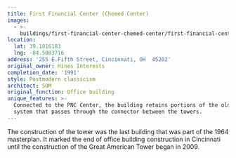 ```yaml
---
title: First Financial Center (Chemed Center)
images:
  - >-
    buildings/first-financial-center-chemed-center/first-financial-center-chemed-center-0_cfjzpv
location:
  lat: 39.1016183
  lng: -84.5083716
address: '255 E.Fifth Street, Cincinnati, OH  45202'
original_owner: Hines Interests
completion_date: '1991'
style: Postmodern classicism
architect: SOM
original_function: Office building
unique_features: >-
  Connected to the PNC Center, the building retains portions of the old skywalk
  system that passes through the connector between the towers.
---
```


The construction of the tower was the last building that was part of the 1964 masterplan. It marked the end of office building construction in Cincinnati until the construction of the Great American Tower began in 2009.
